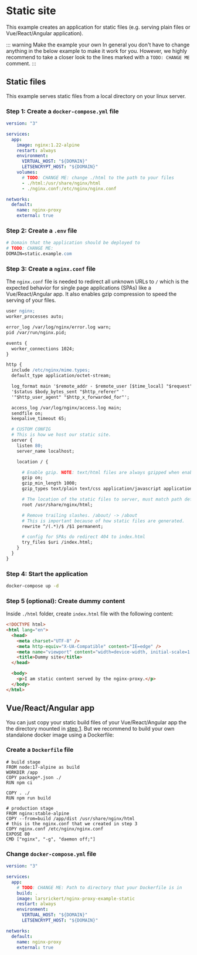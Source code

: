 # Static site

This example creates an application for static files (e.g. serving plain files or Vue/React/Angular application).

::: warning Make the example your own
In general you don't have to change anything in the below example to make it work for you. However, we highly recommend to take a closer look to the lines marked with a `TODO: CHANGE ME` comment.
:::

## Static files

This example serves static files from a local directory on your linux server.

### Step 1: Create a `docker-compose.yml` file

```yaml
version: "3"

services:
  app:
    image: nginx:1.22-alpine
    restart: always
    environment:
      VIRTUAL_HOST: "${DOMAIN}"
      LETSENCRYPT_HOST: "${DOMAIN}"
    volumes:
      # TODO: CHANGE ME: change ./html to the path to your files
      - ./html:/usr/share/nginx/html
      - ./nginx.conf:/etc/nginx/nginx.conf

networks:
  default:
    name: nginx-proxy
    external: true
```

### Step 2: Create a `.env` file

```apache
# Domain that the application should be deployed to
# TODO: CHANGE ME:
DOMAIN=static.example.com
```

### Step 3: Create a `nginx.conf` file

The `nginx.conf` file is needed to redirect all unknown URLs to `/` which is the expected behavior for single page applications (SPAs) like a Vue/React/Angular app. It also enables gzip compression to speed the serving of your files.

```apache
user nginx;
worker_processes auto;

error_log /var/log/nginx/error.log warn;
pid /var/run/nginx.pid;

events {
  worker_connections 1024;
}

http {
  include /etc/nginx/mime.types;
  default_type application/octet-stream;

  log_format main '$remote_addr - $remote_user [$time_local] "$request" '
  '$status $body_bytes_sent "$http_referer" '
  '"$http_user_agent" "$http_x_forwarded_for"';

  access_log /var/log/nginx/access.log main;
  sendfile on;
  keepalive_timeout 65;

  # CUSTOM CONFIG
  # This is how we host our static site.
  server {
    listen 80;
    server_name localhost;

    location / {

      # Enable gzip. NOTE: text/html files are always gzipped when enabled
      gzip on;
      gzip_min_length 1000;
      gzip_types text/plain text/css application/javascript application/json image/x-icon;

      # The location of the static files to server, must match path defined in Dockerfile
      root /usr/share/nginx/html;

      # Remove trailing slashes. /about/ -> /about
      # This is important because of how static files are generated.
      rewrite ^/(.*)/$ /$1 permanent;

      # config for SPAs do redirect 404 to index.html
      try_files $uri /index.html;
    }
  }
}
```

### Step 4: Start the application

```bash
docker-compose up -d
```

### Step 5 (optional): Create dummy content

Inside `./html` folder, create `index.html` file with the following content:

```html
<!DOCTYPE html>
<html lang="en">
  <head>
    <meta charset="UTF-8" />
    <meta http-equiv="X-UA-Compatible" content="IE=edge" />
    <meta name="viewport" content="width=device-width, initial-scale=1.0" />
    <title>Dummy site</title>
  </head>

  <body>
    <p>I am static content served by the nginx-proxy.</p>
  </body>
</html>
```

## Vue/React/Angular app

You can just copy your static build files of your Vue/React/Angular app the the directory mounted in [step 1](#step-1-create-a-docker-compose-yml-file). But we recommend to build your own standalone docker image using a Dockerfile:

### Create a `Dockerfile` file

```docker
# build stage
FROM node:17-alpine as build
WORKDIR /app
COPY package*.json ./
RUN npm ci

COPY . ./
RUN npm run build

# production stage
FROM nginx:stable-alpine
COPY --from=build /app/dist /usr/share/nginx/html
# this is the nginx.conf that we created in step 3
COPY nginx.conf /etc/nginx/nginx.conf
EXPOSE 80
CMD ["nginx", "-g", "daemon off;"]
```

### Change `docker-compose.yml` file

```yaml
version: "3"

services:
  app:
    # TODO: CHANGE ME: Path to directory that your Dockerfile is in
    build: .
    image: larsrickert/nginx-proxy-example-static
    restart: always
    environment:
      VIRTUAL_HOST: "${DOMAIN}"
      LETSENCRYPT_HOST: "${DOMAIN}"

networks:
  default:
    name: nginx-proxy
    external: true
```
